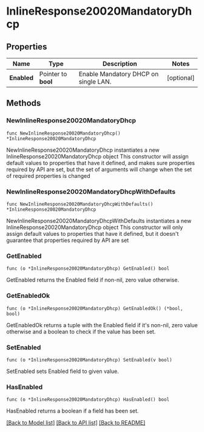 # InlineResponse20020MandatoryDhcp

## Properties

Name | Type | Description | Notes
------------ | ------------- | ------------- | -------------
**Enabled** | Pointer to **bool** | Enable Mandatory DHCP on single LAN. | [optional] 

## Methods

### NewInlineResponse20020MandatoryDhcp

`func NewInlineResponse20020MandatoryDhcp() *InlineResponse20020MandatoryDhcp`

NewInlineResponse20020MandatoryDhcp instantiates a new InlineResponse20020MandatoryDhcp object
This constructor will assign default values to properties that have it defined,
and makes sure properties required by API are set, but the set of arguments
will change when the set of required properties is changed

### NewInlineResponse20020MandatoryDhcpWithDefaults

`func NewInlineResponse20020MandatoryDhcpWithDefaults() *InlineResponse20020MandatoryDhcp`

NewInlineResponse20020MandatoryDhcpWithDefaults instantiates a new InlineResponse20020MandatoryDhcp object
This constructor will only assign default values to properties that have it defined,
but it doesn't guarantee that properties required by API are set

### GetEnabled

`func (o *InlineResponse20020MandatoryDhcp) GetEnabled() bool`

GetEnabled returns the Enabled field if non-nil, zero value otherwise.

### GetEnabledOk

`func (o *InlineResponse20020MandatoryDhcp) GetEnabledOk() (*bool, bool)`

GetEnabledOk returns a tuple with the Enabled field if it's non-nil, zero value otherwise
and a boolean to check if the value has been set.

### SetEnabled

`func (o *InlineResponse20020MandatoryDhcp) SetEnabled(v bool)`

SetEnabled sets Enabled field to given value.

### HasEnabled

`func (o *InlineResponse20020MandatoryDhcp) HasEnabled() bool`

HasEnabled returns a boolean if a field has been set.


[[Back to Model list]](../README.md#documentation-for-models) [[Back to API list]](../README.md#documentation-for-api-endpoints) [[Back to README]](../README.md)


